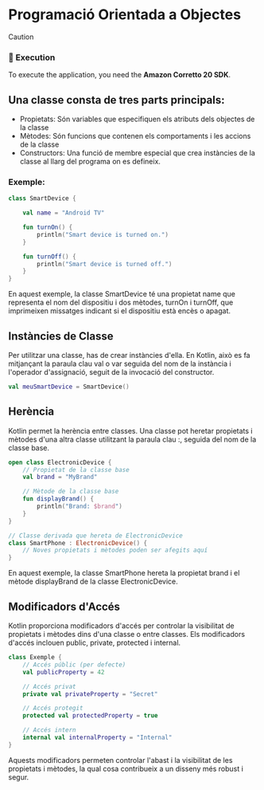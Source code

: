 # Programació Orientada a Objectes


> [!CAUTION]
> ### 🚀 Execution
> To execute the application, you need the **Amazon Corretto 20 SDK**.
## Una classe consta de tres parts principals:

- Propietats: Són variables que especifiquen els atributs dels objectes de la classe
- Mètodes: Són funcions que contenen els comportaments i les accions de la classe
- Constructors: Una funció de membre especial que crea instàncies de la classe al llarg del programa on es defineix.

### Exemple:

```kotlin
class SmartDevice {

    val name = "Android TV"

    fun turnOn() {
        println("Smart device is turned on.")
    }

    fun turnOff() {
        println("Smart device is turned off.")
    }
}
```
En aquest exemple, la classe SmartDevice té una propietat name que representa el nom del dispositiu i dos mètodes, turnOn i turnOff, que imprimeixen missatges indicant si el dispositiu està encès o apagat.

## Instàncies de Classe
Per utilitzar una classe, has de crear instàncies d'ella. En Kotlin, això es fa mitjançant la paraula clau val o var seguida del nom de la instància i l'operador d'assignació, seguit de la invocació del constructor.

```kotlin
val meuSmartDevice = SmartDevice()
```
## Herència
Kotlin permet la herència entre classes. Una classe pot heretar propietats i mètodes d'una altra classe utilitzant la paraula clau :, seguida del nom de la classe base.
```kotlin
open class ElectronicDevice {
    // Propietat de la classe base
    val brand = "MyBrand"

    // Mètode de la classe base
    fun displayBrand() {
        println("Brand: $brand")
    }
}

// Classe derivada que hereta de ElectronicDevice
class SmartPhone : ElectronicDevice() {
    // Noves propietats i mètodes poden ser afegits aquí
}
```
En aquest exemple, la classe SmartPhone hereta la propietat brand i el mètode displayBrand de la classe ElectronicDevice.
## Modificadors d'Accés
Kotlin proporciona modificadors d'accés per controlar la visibilitat de propietats i mètodes dins d'una classe o entre classes. Els modificadors d'accés inclouen public, private, protected i internal.
```kotlin
class Exemple {
    // Accés públic (per defecte)
    val publicProperty = 42

    // Accés privat
    private val privateProperty = "Secret"

    // Accés protegit
    protected val protectedProperty = true

    // Accés intern
    internal val internalProperty = "Internal"
}
```
Aquests modificadors permeten controlar l'abast i la visibilitat de les propietats i mètodes, la qual cosa contribueix a un disseny més robust i segur.






